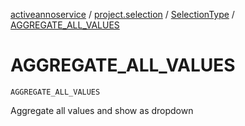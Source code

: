 [activeannoservice](../../index.md) / [project.selection](../index.md) / [SelectionType](index.md) / [AGGREGATE_ALL_VALUES](./-a-g-g-r-e-g-a-t-e_-a-l-l_-v-a-l-u-e-s.md)

# AGGREGATE_ALL_VALUES

`AGGREGATE_ALL_VALUES`

Aggregate all values and show as dropdown

